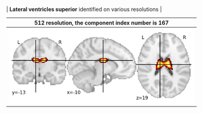 


| **Lateral ventricles superior** identified on various resolutions |

| 512 resolution, the component index number is 167|  
|:---:|  
| ![Component 512](../512/final/167.jpg "From component 512: Lateral ventricles superior") |